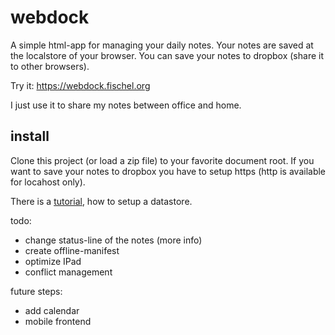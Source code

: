 # webdock

A simple html-app for managing your daily notes. Your notes are saved at the localstore of your browser. You can save your
notes to dropbox (share it to other browsers).

Try it: https://webdock.fischel.org

I just use it to share my notes between office and home.

## install

Clone this project (or load a zip file) to your favorite document root. If you want to save your notes to dropbox
you have to setup https (http is available for locahost only).

There is a [tutorial](https://webdock.fischel.org/dropbox.html), how to setup a datastore.

todo:
* change status-line of the notes (more info)
* create offline-manifest
* optimize IPad
* conflict management

future steps:
* add calendar
* mobile frontend
